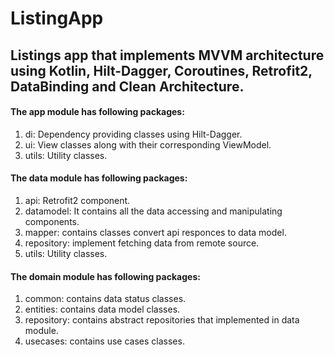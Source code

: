 # ListingApp
## Listings app that implements MVVM architecture using Kotlin, Hilt-Dagger, Coroutines, Retrofit2, DataBinding and Clean Architecture.

#### The app module has following packages:

1. di: Dependency providing classes using Hilt-Dagger.
2. ui: View classes along with their corresponding ViewModel.
3. utils: Utility classes.

#### The data module has following packages:

1. api: Retrofit2 component.
2. datamodel: It contains all the data accessing and manipulating components.
3. mapper: contains classes convert api responces to data model.
4. repository: implement fetching data from remote source.
5. utils: Utility classes.

#### The domain module has following packages:

1. common: contains data status classes.
2. entities: contains data model classes.
3. repository: contains abstract repositories that implemented in data module.
4. usecases: contains use cases classes.


